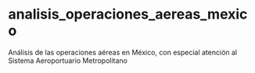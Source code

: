 # analisis_operaciones_aereas_mexico
Análisis de las operaciones aéreas en México, con especial atención al Sistema Aeroportuario Metropolitano 
